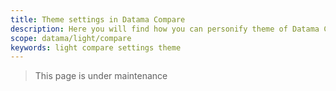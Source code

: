 ```yaml
---
title: Theme settings in Datama Compare
description: Here you will find how you can personify theme of Datama Compare
scope: datama/light/compare
keywords: light compare settings theme
---
```


> This page is under maintenance